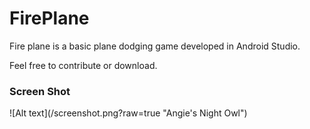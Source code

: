 # FirePlane

Fire plane is a basic plane dodging game developed in Android Studio.

Feel free to contribute or download.

<h3>Screen Shot</h3>
![Alt text](/screenshot.png?raw=true "Angie's Night Owl")
